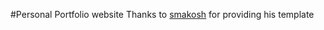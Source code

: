 #Personal Portfolio website
Thanks to [smakosh](https://smakosh.com/?ref=portfolio-dev) for providing his template
